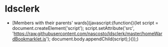 # ldsclerk

* [Members with their parents' wards](javascript:(function(){let script = document.createElement('script');
    script.setAttribute('src', 'https://raw.githubusercontent.com/nascosto/ldsclerk/master/homeWardBookmarklet.js');
    document.body.appendChild(script);}());)
